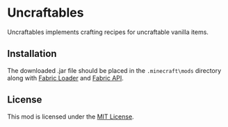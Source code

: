 # Uncraftables

Uncraftables implements crafting recipes for uncraftable vanilla items.

## Installation

The downloaded .jar file should be placed in the ```.minecraft\mods``` directory along with [Fabric Loader](https://fabricmc.net) and [Fabric API](https://modrinth.com/mod/fabric-api).

## License

This mod is licensed under the [MIT License](https://github.com/fzayy/Uncraftables/blob/1.19/LICENSE).